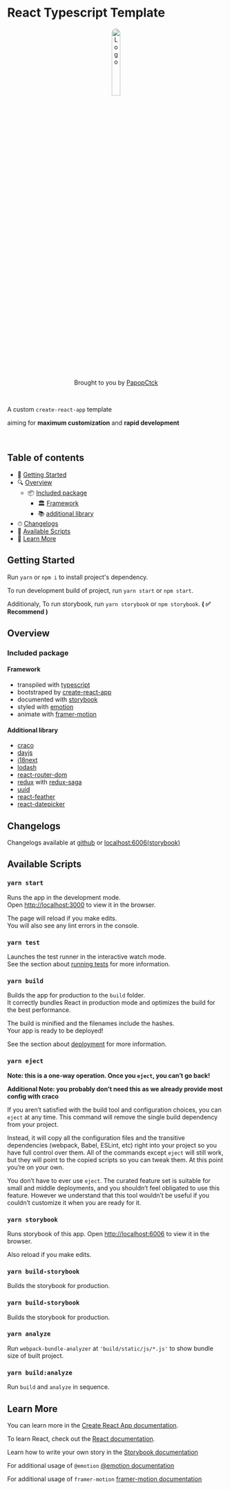 <h1>
 React Typescript Template
</h1>

<div style="text-align:center"><img alt="Logo" style="border-radius:50%" src="https://avatars.githubusercontent.com/u/10653386?v=4" width="20%" /></div>
<br/>
<p align="center">Brought to you by <a href="https://github.com/PapopCtck">PapopCtck</a></p>
<br/>
<p >A custom <code>create-react-app</code> template</p>
<p >aiming for <strong>maximum customization</strong> and <strong>rapid development</strong></p>


<br/>

## Table of contents

- 🚀 [Getting Started](#getting-started)
- 🔍 [Overview](#overview)
  - 📦 [Included package](#included-package)
    - 🏛 [Framework](#framework)
    - 📚 [additional library](#additional-library)
- ⏱ [Changelogs](#changelogs)
- 📒 [Available Scripts](#available-scripts)
- 📖 [Learn More](#learn-more)

## Getting Started

Run `yarn` or `npm i` to install project's dependency. 

To run development build of project, run `yarn start` or `npm start`.

Additionaly, To run storybook, run `yarn storybook` or `npm storybook`. **( ✅ Recommend )**

## Overview

### Included package

#### Framework
 - transpiled with [typescript](https://www.typescriptlang.org/docs/)
 - bootstraped by [create-react-app](https://facebook.github.io/create-react-app/docs/getting-started)
 - documented with [storybook](https://storybook.js.org/docs/react/get-started/introduction)
 - styled with [emotion](https://emotion.sh/docs/introduction)
 - animate with [framer-motion](https://www.framer.com/api/motion/)

#### Additional library

- [craco](https://github.com/gsoft-inc/craco)
- [dayjs](https://day.js.org/)
- [i18next](https://www.i18next.com/)
- [lodash](https://lodash.com/docs/4.17.15)
- [react-router-dom](https://reactrouter.com/web/guides/quick-start)
- [redux](https://react-redux.js.org/) with [redux-saga](https://redux-saga.js.org/)
- [uuid](https://github.com/uuidjs/uuid#readme)
- [react-feather](https://feathericons.com/)
- [react-datepicker](https://reactdatepicker.com/)

## Changelogs

Changelogs available at [github](https://github.com/PapopCtck/React-template/releases) or [localhost:6006(storybook)](http://localhost:6006/?path=/story/documentation-changelog--page)

## Available Scripts

### `yarn start`

Runs the app in the development mode.\
Open [http://localhost:3000](http://localhost:3000) to view it in the browser.

The page will reload if you make edits.\
You will also see any lint errors in the console.

### `yarn test`

Launches the test runner in the interactive watch mode.\
See the section about [running tests](https://facebook.github.io/create-react-app/docs/running-tests) for more information.

### `yarn build`

Builds the app for production to the `build` folder.\
It correctly bundles React in production mode and optimizes the build for the best performance.

The build is minified and the filenames include the hashes.\
Your app is ready to be deployed!

See the section about [deployment](https://facebook.github.io/create-react-app/docs/deployment) for more information.

### `yarn eject`

**Note: this is a one-way operation. Once you `eject`, you can’t go back!**

**Additional Note: you probably don't need this as we already provide most config with craco**

If you aren’t satisfied with the build tool and configuration choices, you can `eject` at any time. This command will remove the single build dependency from your project.

Instead, it will copy all the configuration files and the transitive dependencies (webpack, Babel, ESLint, etc) right into your project so you have full control over them. All of the commands except `eject` will still work, but they will point to the copied scripts so you can tweak them. At this point you’re on your own.

You don’t have to ever use `eject`. The curated feature set is suitable for small and middle deployments, and you shouldn’t feel obligated to use this feature. However we understand that this tool wouldn’t be useful if you couldn’t customize it when you are ready for it.

### `yarn storybook`

Runs storybook of this app.
Open [http://localhost:6006](http://localhost:6006) to view it in the browser.

Also reload if you make edits.

### `yarn build-storybook`

Builds the storybook for production.

### `yarn build-storybook`

Builds the storybook for production.

### `yarn analyze`

Run `webpack-bundle-analyzer` at `'build/static/js/*.js'` to show bundle size of built project.

### `yarn build:analyze`

Run `build` and `analyze` in sequence.


## Learn More

You can learn more in the [Create React App documentation](https://facebook.github.io/create-react-app/docs/getting-started).

To learn React, check out the [React documentation](https://reactjs.org/).

Learn how to write your own story in the [Storybook documentation](https://storybook.js.org/docs/react/get-started/introduction)

For additional usage of `@emotion` [@emotion documentation](https://emotion.sh/docs/introduction)

For additional usage of `framer-motion` [framer-motion documentation](https://www.framer.com/api/motion/)
